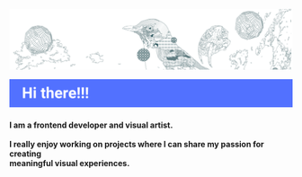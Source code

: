 
  ![](p9.png)
  
![](headerblue.png)


 <h4>I am a frontend developer and visual artist. <br><br>
 I really enjoy working on projects where I can share my passion for creating <br>meaningful visual experiences.<h4>





<!--
**fflorezz/fflorezz** is a ✨ _special_ ✨ repository because its `README.md` (this file) appears on your GitHub profile.

Here are some ideas to get you started:

- 🔭 I’m currently working on ...
- 🌱 I’m currently learning ...
- 👯 I’m looking to collaborate on ...
- 🤔 I’m looking for help with ...
- 💬 Ask me about ...
- 📫 How to reach me: ...
- 😄 Pronouns: ...
- ⚡ Fun fact: ...
-->
